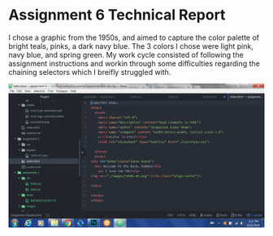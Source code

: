 # Assignment 6 Technical Report
I chose a graphic from the 1950s, and aimed to capture the color palette of bright teals, pinks, a dark navy blue.
The 3 colors I chose were light pink, navy blue, and spring green.
My work cycle consisted of following the assignment instructions and workin through some difficulties regarding the chaining selectors which I breifly struggled with.

![screenshot](./images/screenshot.png)
